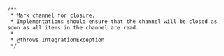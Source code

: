 	/**
	 * Mark channel for closure. 
	 * Implementations should ensure that the channel will be closed as soon as all items in the channel are read.
	 *  
	 * @throws IntegrationException
	 */
